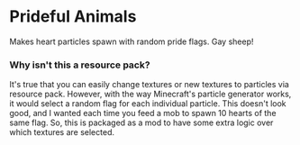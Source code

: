 # Prideful Animals

Makes heart particles spawn with random pride flags. Gay sheep!

### Why isn't this a resource pack?

It's true that you can easily change textures or new textures to particles via resource pack. However, with the way Minecraft's particle generator works, it would select a random flag for each individual particle. This doesn't look good, and I wanted each time you feed a mob to spawn 10 hearts of the same flag. So, this is packaged as a mod to have some extra logic over which textures are selected.